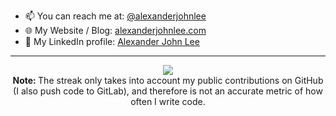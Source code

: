 - 📫 You can reach me at: [@alexanderjohnlee](https://t.me/alexanderjohnlee)
- 🌐 My Website / Blog: [alexanderjohnlee.com](https://www.alexanderjohnlee.com/)
- 👤 My LinkedIn profile: [Alexander John Lee](https://www.linkedin.com/in/alexander-john-lee/)
---

<p align="center">
  <a href="https://github.com/partylikeits1983/github-readme-streak-stats">
    <img src="https://github-readme-streak-stats.herokuapp.com/?user=partylikeits1983&theme=dark&hide_border=true&background=0D1117&stroke=0000"/>
  </a>
  <br/>
  <strong> Note: </strong> The streak only takes into account my public contributions on GitHub (I also push code to GitLab), and therefore is not an accurate metric of how often I write code.
</p>
